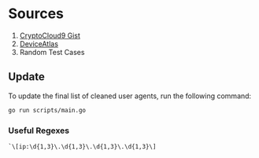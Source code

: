 # Sources

1. [CryptoCloud9 Gist](https://gist.github.com/CryptoCloud9/9eec69c26e2999773c6f55cff8a4631d)
2. [DeviceAtlas](https://deviceatlas.com/blog/list-of-user-agent-strings)
3. Random Test Cases

## Update

To update the final list of cleaned user agents, run the following command:

```bash
go run scripts/main.go
```

### Useful Regexes

```regex
`\[ip:\d{1,3}\.\d{1,3}\.\d{1,3}\.\d{1,3}\]
```
